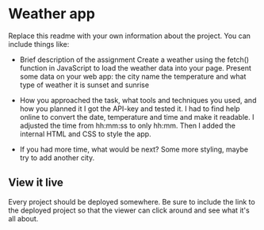 # Weather app

Replace this readme with your own information about the project. You can include things like:

- Brief description of the assignment
Create a weather using the fetch() function in JavaScript to load the weather data into your page. Present some data on your web app: 
the city name
the temperature
and what type of weather it is
sunset and sunrise

- How you approached the task, what tools and techniques you used, and how you planned it
I got the API-key and tested it. I had to find help online to convert the date, temperature and time and make it readable. I adjusted the time from hh:mm:ss to only hh:mm. Then I added the internal HTML and CSS to style the app. 

- If you had more time, what would be next?
Some more styling, maybe try to add another city.

## View it live
Every project should be deployed somewhere. Be sure to include the link to the deployed project so that the viewer can click around and see what it's all about.
